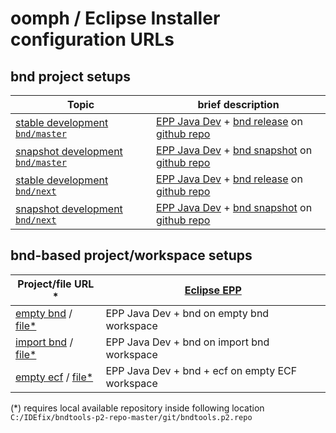 # oomph / Eclipse Installer configuration URLs

## bnd project setups

| Topic | brief description |
|---|---|
| [stable development `bnd/master`][url-config-bnd-10]   | [EPP Java Dev](https://www.eclipse.org/downloads/packages/) + [bnd release](https://github.com/bndtools/bnd/wiki/Changes-in-7.1.0) on [github repo](https://github.com/bndtools/bnd)            |
| [snapshot development `bnd/master`][url-config-bnd-11] | [EPP Java Dev](https://www.eclipse.org/downloads/packages/) + [bnd snapshot](https://github.com/bndtools/bnd/wiki/Changes-in-7.2.0) on [github repo](https://github.com/bndtools/bnd/tree/next) |
| [stable development `bnd/next`][url-config-bnd-20]     | [EPP Java Dev](https://www.eclipse.org/downloads/packages/) + [bnd release](https://github.com/bndtools/bnd/wiki/Changes-in-7.1.0) on [github repo](https://github.com/bndtools/bnd/)           |
| [snapshot development `bnd/next`][url-config-bnd-21]   | [EPP Java Dev](https://www.eclipse.org/downloads/packages/) + [bnd snapshot](https://github.com/bndtools/bnd/wiki/Changes-in-7.2.0) on [github repo](https://github.com/bndtools/bnd/tree/next) |

## bnd-based project/workspace setups

| Project/file URL \* | [Eclipse EPP](https://www.eclipse.org/downloads/packages/) |
|---|---|
| [empty bnd][url-config-bnd-50] / [file\*][file-url-config-bnd-50]  | EPP Java Dev + bnd on empty bnd workspace        |
| [import bnd][url-config-bnd-51] / [file\*][file-url-config-bnd-51] | EPP Java Dev + bnd on import bnd workspace       |
| [empty ecf][url-config-ecf-10] / [file\*][file-url-config-ecf-10]  | EPP Java Dev + bnd + ecf on empty ECF workspace  |

(*) requires local available repository inside following location `C:/IDEfix/bndtools-p2-repo-master/git/bndtools.p2.repo`

[url-config-bnd-10]: eclipse+installer:https://raw.githubusercontent.com/bndtools/bndtools.p2.repo/master/setup/bnd/config_bnd_10.setup
[url-config-bnd-11]: eclipse+installer:https://raw.githubusercontent.com/bndtools/bndtools.p2.repo/master/setup/bnd/config_bnd_11.setup
[url-config-bnd-20]: eclipse+installer:https://raw.githubusercontent.com/bndtools/bndtools.p2.repo/master/setup/bnd/config_bnd_20.setup
[url-config-bnd-21]: eclipse+installer:https://raw.githubusercontent.com/bndtools/bndtools.p2.repo/master/setup/bnd/config_bnd_21.setup

[url-config-bnd-50]: eclipse+installer:https://raw.githubusercontent.com/bndtools/bndtools.p2.repo/master/setup/bnd/config_bnd_50.setup
[file-url-config-bnd-50]: eclipse+installer:file:///C:/IDEfix/bndtools-p2-repo-master/git/bndtools.p2.repo/setup/bnd/config_bnd_50.setup
[url-config-bnd-51]: eclipse+installer:https://raw.githubusercontent.com/bndtools/bndtools.p2.repo/master/setup/bnd/config_bnd_51.setup
[file-url-config-bnd-51]: eclipse+installer:file:///C:/IDEfix/bndtools-p2-repo-master/git/bndtools.p2.repo/setup/bnd/config_bnd_51.setup

[url-config-ecf-10]: eclipse+installer:https://raw.githubusercontent.com/bndtools/bndtools.p2.repo/master/setup/ecf/config_ecf_10.setup
[file-url-config-ecf-10]: eclipse+installer:file:///C:/IDEfix/bndtools-p2-repo-master/git/bndtools.p2.repo/setup/ecf/config_ecf_10.setup
